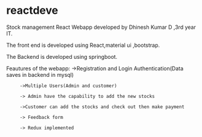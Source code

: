 # reactdeve
Stock management React Webapp developed by Dhinesh Kumar D ,3rd year IT.


The front end is developed using React,material ui ,bootstrap.

The Backend is developed using springboot.

Feautures of the webapp:
         ->Registration and Login Authentication(Data saves in backend in mysql)
         
         ->Multiple Users(Admin and customer)
         
         -> Admin have the capability to add the new stocks
         
         ->Customer can add the stocks and check out then make payment
         
         -> Feedback form
         
         -> Redux implemented
         
         
